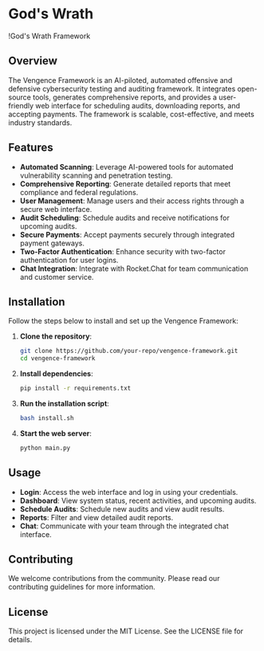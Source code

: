 # God's Wrath

!God's Wrath Framework

## Overview
The Vengence Framework is an AI-piloted, automated offensive and defensive cybersecurity testing and auditing framework. It integrates open-source tools, generates comprehensive reports, and provides a user-friendly web interface for scheduling audits, downloading reports, and accepting payments. The framework is scalable, cost-effective, and meets industry standards.

## Features
- **Automated Scanning**: Leverage AI-powered tools for automated vulnerability scanning and penetration testing.
- **Comprehensive Reporting**: Generate detailed reports that meet compliance and federal regulations.
- **User Management**: Manage users and their access rights through a secure web interface.
- **Audit Scheduling**: Schedule audits and receive notifications for upcoming audits.
- **Secure Payments**: Accept payments securely through integrated payment gateways.
- **Two-Factor Authentication**: Enhance security with two-factor authentication for user logins.
- **Chat Integration**: Integrate with Rocket.Chat for team communication and customer service.

## Installation
Follow the steps below to install and set up the Vengence Framework:

1. **Clone the repository**:
    ```bash
    git clone https://github.com/your-repo/vengence-framework.git
    cd vengence-framework
    ```

2. **Install dependencies**:
    ```bash
    pip install -r requirements.txt
    ```

3. **Run the installation script**:
    ```bash
    bash install.sh
    ```

4. **Start the web server**:
    ```bash
    python main.py
    ```

## Usage
- **Login**: Access the web interface and log in using your credentials.
- **Dashboard**: View system status, recent activities, and upcoming audits.
- **Schedule Audits**: Schedule new audits and view audit results.
- **Reports**: Filter and view detailed audit reports.
- **Chat**: Communicate with your team through the integrated chat interface.

## Contributing
We welcome contributions from the community. Please read our contributing guidelines for more information.

## License
This project is licensed under the MIT License. See the LICENSE file for details.
